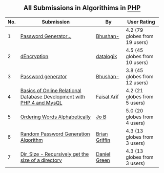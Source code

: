 ﻿<div align="center">

## All Submissions in Algorithims in [PHP](../ByWorld/php.md)

</div>

No.  | Submission | By   | User Rating
---- | ---------- | ---- | -----------
1 | [Password Generator\.\.,<br />](https://github.com/Planet-Source-Code/bhushan-password-generator__8-733) | [Bhushan\-](../ByAuthor/bhushan.md) | 4.2 (79 globes from 19 users)
2 | [dEncryption<br />](https://github.com/Planet-Source-Code/datalogik-dencryption__8-963) | [datalogik](../ByAuthor/datalogik.md) | 4.5 (45 globes from 10 users)
3 | [Password generator<br />](https://github.com/Planet-Source-Code/bhushan-password-generator__8-732) | [Bhushan\-](../ByAuthor/bhushan.md) | 3.8 (45 globes from 12 users)
4 | [Basics of Online Relational Database Development with PHP 4 and MysQL<br />](https://github.com/Planet-Source-Code/faisal-arif-basics-of-online-relational-database-development-with-php-4-and-mysql__8-886) | [Faisal  Arif](../ByAuthor/faisal-arif.md) | 4.2 (21 globes from 5 users)
5 | [Ordering Words Alphabetically<br />](https://github.com/Planet-Source-Code/jo-b-ordering-words-alphabetically__8-905) | [Jo B](../ByAuthor/jo-b.md) | 5.0 (20 globes from 4 users)
6 | [Random Password Generation Algorithm<br />](https://github.com/Planet-Source-Code/brian-griffin-random-password-generation-algorithm__8-872) | [Brian Griffin](../ByAuthor/brian-griffin.md) | 4.3 (13 globes from 3 users)
7 | [Dir\_Size \- Recursively get the size of a directory<br />](https://github.com/Planet-Source-Code/daniel-green-dir-size-recursively-get-the-size-of-a-directory__8-1186) | [Daniel Green](../ByAuthor/daniel-green.md) | 4.3 (13 globes from 3 users)

